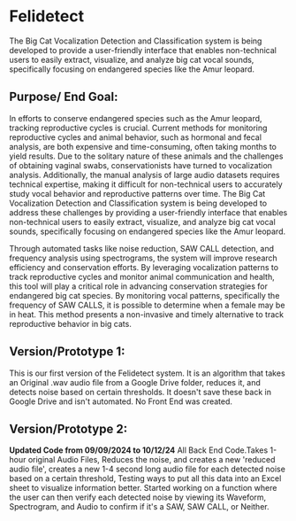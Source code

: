 # Felidetect
The Big Cat Vocalization Detection and Classification system is being developed to provide a user-friendly interface that enables non-technical users to easily extract, visualize, and analyze big cat vocal sounds, specifically focusing on endangered species like the Amur leopard.

## Purpose/ End Goal:

In efforts to conserve endangered species such as the Amur leopard, tracking reproductive cycles is crucial. Current methods for monitoring reproductive cycles and animal behavior, such as hormonal and fecal analysis, are both expensive and time-consuming, often taking months to yield results. Due to the solitary nature of these animals and the challenges of obtaining vaginal swabs, conservationists have turned to vocalization analysis. Additionally, the manual analysis of large audio datasets requires technical expertise, making it difficult for non-technical users to accurately study vocal behavior and reproductive patterns over time. The Big Cat Vocalization Detection and Classification system is being developed to address these challenges by providing a user-friendly interface that enables non-technical users to easily extract, visualize, and analyze big cat vocal sounds, specifically focusing on endangered species like the Amur leopard.

Through automated tasks like noise reduction, SAW CALL detection, and frequency analysis using spectrograms, the system will improve research efficiency and conservation efforts. By leveraging vocalization patterns to track reproductive cycles and monitor animal communication and health, this tool will play a critical role in advancing conservation strategies for endangered big cat species. By monitoring vocal patterns, specifically the frequency of SAW CALLS, it is possible to determine when a female may be in heat. This method presents a non-invasive and timely alternative to track reproductive behavior in big cats.


## Version/Prototype 1:

This is our first version of the Felidetect system. It is an algorithm that takes an Original .wav audio file from a Google Drive folder, reduces it, and detects noise based on certain thresholds. It doesn't save these back in Google Drive and isn't automated. No Front End was created. 

## Version/Prototype 2: 
**Updated Code from 09/09/2024 to 10/12/24**
All Back End Code.Takes 1-hour original Audio Files, Reduces the noise, and creates a new 'reduced audio file', creates a new 1-4 second long audio file for each detected noise based on a certain threshold, Testing ways to put all this data into an Excel sheet to visualize information better. Started working on a function where the user can then verify each detected noise by viewing its Waveform, Spectrogram, and Audio to confirm if it's a SAW, SAW CALL, or Neither.
